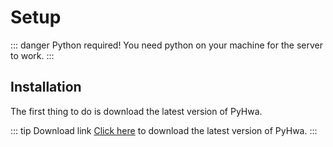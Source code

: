# Setup
::: danger Python required!
You need python on your machine for the server to work.
:::

## Installation
The first thing to do is download the latest version of PyHwa.

::: tip Download link
[Click here](https://github.com/kerogs/pyhwa/releases/latest) to download the latest version of PyHwa.
:::